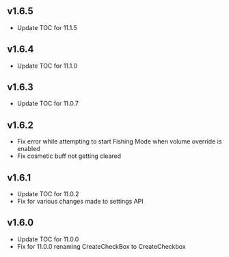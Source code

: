 ## v1.6.5

* Update TOC for 11.1.5

## v1.6.4

* Update TOC for 11.1.0

## v1.6.3

* Update TOC for 11.0.7

## v1.6.2

* Fix error while attempting to start Fishing Mode when volume override is enabled
* Fix cosmetic buff not getting cleared

## v1.6.1

* Update TOC for 11.0.2
* Fix for various changes made to settings API

## v1.6.0

* Update TOC for 11.0.0
* Fix for 11.0.0 renaming CreateCheckBox to CreateCheckbox
